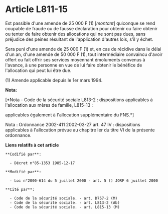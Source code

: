 # Article L811-15

Est passible d'une amende de 25 000 F (1) [*montant*] quiconque se rend coupable de fraude ou de fausse déclaration pour
obtenir ou faire obtenir ou tenter de faire obtenir des allocations qui ne sont pas dues, sans préjudice des peines résultant
de l'application d'autres lois, s'il y échet.

Sera puni d'une amende de 25 000 F (1) et, en cas de récidive dans le délai d'un an, d'une amende de 50 000 F (1), tout
intermédiaire convaincu d'avoir offert ou fait offrir ses services moyennant émoluments convenus à l'avance, à une personne
en vue de lui faire obtenir le bénéfice de l'allocation qui peut lui être due. 

(1) Amende applicable depuis le 1er mars 1994.

**Nota:**

[*Nota - Code de la sécurité sociale L813-2 : dispositions applicables à l'allocation aux mères de famille, L815-13 :

applicables également à  l'allocation supplémentaire du FNS.*]

Nota : Ordonnance 2002-411 2002-03-27 art. 47 IV : dispositions applicables à l'allocation prévue au chapitre Ier du titre VI
de la présente ordonnance.

**Liens relatifs à cet article**

	**Codifié par**:

	  - Décret n°85-1353 1985-12-17

	**Modifié par**:

	  - Loi n°2000-614 du 5 juillet 2000 - art. 5 () JORF 6 juillet 2000

	**Cité par**:

	  - Code de la sécurité sociale. - art. D757-2 (M)
	  - Code de la sécurité sociale. - art. L813-2 (Ab)
	  - Code de la sécurité sociale. - art. L815-13 (M)
